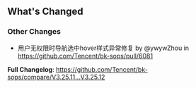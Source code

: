 <!-- Release notes generated using configuration in .github/release.yml at master -->

## What's Changed
### Other Changes
* 用户无权限时导航选中hover样式异常修复 by @ywywZhou in https://github.com/Tencent/bk-sops/pull/6081


**Full Changelog**: https://github.com/Tencent/bk-sops/compare/V3.25.11...V3.25.12
